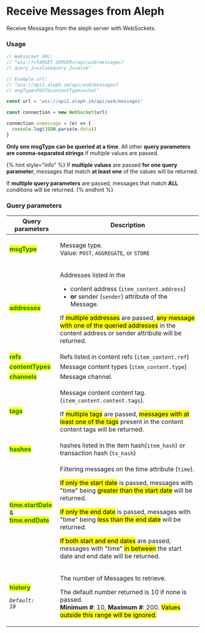 # Receive Messages from Aleph

Receive Messages from the aleph server with WebSockets.

### Usage

```javascript
// Websocket URL:
// "wss://<TARGET SERVER>/api/ws0/messages?
// query_1=value&query_2=value"

// Example url:
// "wss://api2.aleph.im/api/ws0/messages?
// msgType=POST&contentTypes=chat"

const url = 'wss://api2.aleph.im/api/ws0/messages'

const connection = new WebSocket(url) 

connection.onmessage = (e) => { 
  console.log(JSON.parse(e.data))
}
```

**Only one msgType can be queried at a time**. All other **query parameters are comma-separated strings** if multiple values are passed. &#x20;

{% hint style="info" %}
If **multiple values** are passed **for one query parameter**, messages that match **at least one** of the values will be returned.

If **multiple query parameters** are passed, messages that match **ALL** conditions will be returned.
{% endhint %}

###

### Query parameters

| Query parameters                                                                                                                                      | Description                                                                                                                                                                                                                                                                                                                                                                                                                                                                                                                                                                                                                                                                                                                       |
| ----------------------------------------------------------------------------------------------------------------------------------------------------- | --------------------------------------------------------------------------------------------------------------------------------------------------------------------------------------------------------------------------------------------------------------------------------------------------------------------------------------------------------------------------------------------------------------------------------------------------------------------------------------------------------------------------------------------------------------------------------------------------------------------------------------------------------------------------------------------------------------------------------- |
| <mark style="color:green;">**msgType**</mark>                                                                                                         | <p>Message type. <br>Value: <code>POST</code>, <code>AGGREGATE</code>, or <code>STORE</code></p>                                                                                                                                                                                                                                                                                                                                                                                                                                                                                                                                                                                                                                  |
| <mark style="color:green;">**addresses**</mark>                                                                                                       | <p>Addresses listed in the </p><ul><li>content address (<code>item_content.address</code>) </li><li><strong>or</strong> sender (<code>sender</code>) attribute of the Message. </li></ul><p></p><p>If <mark style="background-color:yellow;">multiple addresses</mark> are passed, <mark style="background-color:yellow;">any message with one of the queried addresses</mark> in the content address or sender attribute will be returned.</p>                                                                                                                                                                                                                                                                                   |
| <mark style="color:green;">**refs**</mark>                                                                                                            | Refs listed in content refs (`item_content.ref`)                                                                                                                                                                                                                                                                                                                                                                                                                                                                                                                                                                                                                                                                                  |
| <mark style="color:green;">**contentTypes**</mark>                                                                                                    | Message content types (`item_content.type`)                                                                                                                                                                                                                                                                                                                                                                                                                                                                                                                                                                                                                                                                                       |
| <mark style="color:green;">**channels**</mark>                                                                                                        | Message channel.                                                                                                                                                                                                                                                                                                                                                                                                                                                                                                                                                                                                                                                                                                                  |
| <mark style="color:green;">**tags**</mark>                                                                                                            | <p>Message content content tag. (<code>item_content.content.tags</code>).</p><p></p><p>If <mark style="background-color:yellow;">multiple tags</mark> are passed, <mark style="background-color:yellow;">messages with at least one of the tags</mark> present in the content content tags will be returned.</p>                                                                                                                                                                                                                                                                                                                                                                                                                  |
| <mark style="color:green;">**hashes**</mark>                                                                                                          | hashes listed in the item hash(`item_hash`) or transaction hash (`tx_hash`)                                                                                                                                                                                                                                                                                                                                                                                                                                                                                                                                                                                                                                                       |
| <p><mark style="color:green;"><strong>time.startDate</strong></mark><br>&#x26;<br><mark style="color:green;"><strong>time.endDate</strong></mark></p> | <p>Filtering messages on the time attribute (<code>time</code>).</p><p></p><p><mark style="background-color:yellow;">If only the start date</mark> is passed, messages with "time" being <mark style="background-color:yellow;">greater than the start date</mark> will be returned.</p><p></p><p><mark style="background-color:yellow;">If only the end date</mark> is passed, messages with "time" being <mark style="background-color:yellow;">less than the end date</mark> will be returned.<br></p><p><mark style="background-color:yellow;">If both start and end dates</mark> are passed, messages with "time" <mark style="background-color:yellow;">in between</mark> the start date and end date will be returned.</p> |
| <p><mark style="color:green;"><strong>history</strong></mark></p><p><em><code>Default: 10</code></em></p>                                             | <p>The number of Messages to retrieve. </p><p>The default number returned is 10 if none is passed. <br><strong>Minimum #</strong>: 10, <strong>Maximum #</strong>: 200. <mark style="background-color:yellow;">Values outside this range will be ignored.</mark></p>                                                                                                                                                                                                                                                                                                                                                                                                                                                              |
